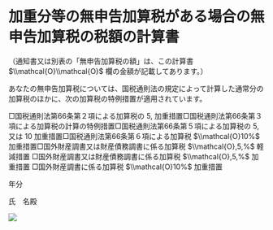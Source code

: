 # 加重分等の無申告加算税がある場合の無申告加算税の税額の計算書

（通知書又は別表の「無申告加算税の額」は、この計算書 $\\mathcal{O}\\mathcal{O}$ 欄の金額が記載してあります。）

あなたの無申告加算税については、国税通則法の規定によって計算した通常分の加算税のほかに、次の加算税の特例措置が適用されています。

□国税通則法第66条第２項による加算税の $5,%$ 加重措置□国税通則法第66条第３項による加算税の計算の特例措置□国税通則法第66条第５項による加算税の $5,%$ 又は $10%$ 加重措置□国税通則法第66条第６項による加算税 $\\mathcal{O}10%$ 加重措置□国外財産調書又は財産債務調書に係る加算税 $\\mathcal{O},5,%$ 軽減措置 □国外財産調書又は財産債務調書に係る加算税 $\\mathcal{O},5,%$ 加重措置 □国外財産調書に係る加算税 $\\mathcal{O}10%$ 加重措置

年分

氏　名殿

![](https://www.nta.go.jp/tmp/b0a88a0f-df9e-4d18-a480-2fd0d4f14b41/images/1d3343095c550071a254bc345e78e97860b7553b16edd166b79306773852478a.jpg)